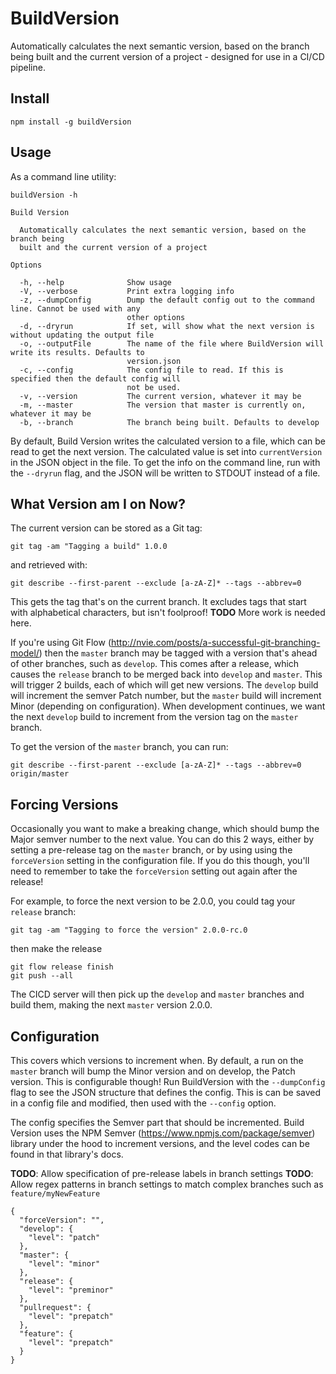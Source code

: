 # BuildVersion
Automatically calculates the next semantic version, based on the branch being built
and the current version of a project - designed for use in a CI/CD pipeline.

## Install

```
npm install -g buildVersion
```

## Usage

As a command line utility:

```
buildVersion -h

Build Version

  Automatically calculates the next semantic version, based on the branch being
  built and the current version of a project

Options

  -h, --help              Show usage
  -V, --verbose           Print extra logging info
  -z, --dumpConfig        Dump the default config out to the command line. Cannot be used with any
                          other options
  -d, --dryrun            If set, will show what the next version is without updating the output file
  -o, --outputFile        The name of the file where BuildVersion will write its results. Defaults to
                          version.json
  -c, --config            The config file to read. If this is specified then the default config will
                          not be used.
  -v, --version           The current version, whatever it may be
  -m, --master            The version that master is currently on, whatever it may be
  -b, --branch            The branch being built. Defaults to develop
```

By default, Build Version writes the calculated version to a file, which can be
read to get the next version.  The calculated value is set into `currentVersion`
in the JSON object in the file.  To get the info on the command line, run with
the `--dryrun` flag, and the JSON will be written to STDOUT instead of a file.


## What Version am I on Now?

The current version can be stored as a Git tag:

```
git tag -am "Tagging a build" 1.0.0
```

and retrieved with:

```
git describe --first-parent --exclude [a-zA-Z]* --tags --abbrev=0
```

This gets the tag that's on the current branch. It excludes tags that start with
alphabetical characters, but isn't foolproof!  **TODO** More work is needed here.

If you're using Git Flow (http://nvie.com/posts/a-successful-git-branching-model/)
then the `master` branch may be tagged with a version that's ahead of other branches,
such as `develop`.  This comes after a release, which causes the `release` branch to
be merged back into `develop` and `master`.  This will trigger 2 builds, each of
which will get new versions.  The `develop` build will increment the semver
Patch number, but the `master` build will increment Minor (depending on
configuration).  When development continues, we want the next `develop` build to
increment from the version tag on the `master` branch.

To get the version of the `master` branch, you can run:

```
git describe --first-parent --exclude [a-zA-Z]* --tags --abbrev=0 origin/master
```

## Forcing Versions

Occasionally you want to make a breaking change, which should bump the Major
semver number to the next value.  You can do this 2 ways, either by setting a
pre-release tag on the `master` branch, or by using using the `forceVersion`
setting in the configuration file.  If you do this though, you'll need
to remember to take the `forceVersion` setting out again after the release!

For example, to force the next version to be 2.0.0, you could tag your `release`
branch:

```
git tag -am "Tagging to force the version" 2.0.0-rc.0
```

then make the release

```
git flow release finish
git push --all
```

The CICD server will then pick up the `develop` and `master` branches and build
them, making the next `master` version 2.0.0.

## Configuration

This covers which versions to increment when.  By default, a run on the `master`
branch will bump the Minor version and on develop, the Patch version.  This is
configurable though!  Run BuildVersion with the `--dumpConfig` flag to see the
JSON structure that defines the config.  This is can be saved in a config file
and modified, then used with the `--config` option.

The config specifies the Semver part that should be incremented.  Build Version
uses the NPM Semver (https://www.npmjs.com/package/semver) library under the
hood to increment versions, and the level codes can be found in that library's
docs.

**TODO**: Allow specification of pre-release labels in branch settings
**TODO**: Allow regex patterns in branch settings to match complex branches
    such as `feature/myNewFeature`
```
{
  "forceVersion": "",
  "develop": {
    "level": "patch"
  },
  "master": {
    "level": "minor"
  },
  "release": {
    "level": "preminor"
  },
  "pullrequest": {
    "level": "prepatch"
  },
  "feature": {
    "level": "prepatch"
  }
}
```
